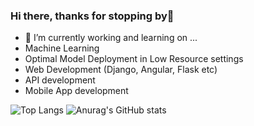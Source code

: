 ### Hi there, thanks for stopping by👋
- 🔭 I’m currently working and learning on ...
- Machine Learning 
- Optimal Model Deployment in Low Resource settings
- Web Development (Django, Angular, Flask etc)
- API development 
- Mobile App development


![Top Langs](https://github-readme-stats.vercel.app/api/top-langs/?username=YamikaniSita&count_private=true)
![Anurag's GitHub stats](https://github-readme-stats.vercel.app/api?username=YamikaniSita&show_icons=true&theme=tokyonight&count_private=true)


<!--
**YamikaniSita/YamikaniSita** is a ✨ _special_ ✨ repository because its `README.md` (this file) appears on your GitHub profile.

Here are some ideas to get you started:

- 🔭 I’m currently working on ...
- 🌱 I’m currently learning ...
- 👯 I’m looking to collaborate on ...
- 🤔 I’m looking for help with ...
- 💬 Ask me about ...
- 📫 How to reach me: ...
- 😄 Pronouns: ...
- ⚡ Fun fact: ...
-->
